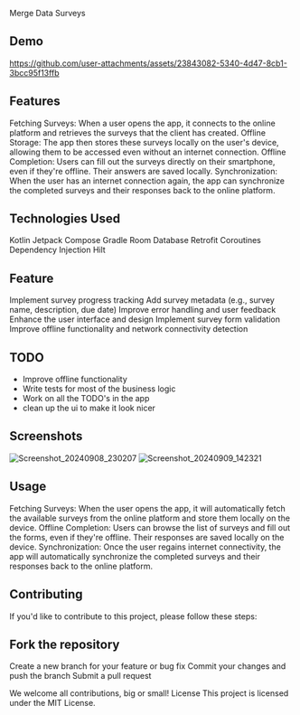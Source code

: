 Merge Data Surveys
## Demo


https://github.com/user-attachments/assets/23843082-5340-4d47-8cb1-3bcc95f13ffb


## Features

Fetching Surveys: When a user opens the app, it connects to the online platform and retrieves the surveys that the client has created.
Offline Storage: The app then stores these surveys locally on the user's device, allowing them to be accessed even without an internet connection.
Offline Completion: Users can fill out the surveys directly on their smartphone, even if they're offline. Their answers are saved locally.
Synchronization: When the user has an internet connection again, the app can synchronize the completed surveys and their responses back to the online platform.

## Technologies Used

Kotlin
Jetpack Compose
Gradle
Room Database
Retrofit
Coroutines
Dependency Injection Hilt

## Feature

Implement survey progress tracking
Add survey metadata (e.g., survey name, description, due date)
Improve error handling and user feedback
Enhance the user interface and design
Implement survey form validation
Improve offline functionality and network connectivity detection

## TODO
- Improve offline functionality
- Write tests for most of the business logic
- Work on all the TODO's in the app
- clean up the ui to make it look nicer

## Screenshots
![Screenshot_20240908_230207](https://github.com/user-attachments/assets/f0440aa8-9d2a-4fda-a774-46e65c07628c)
![Screenshot_20240909_142321](https://github.com/user-attachments/assets/5f9d4162-3bf7-4c38-878d-d9597ee1d978)

## Usage

Fetching Surveys: When the user opens the app, it will automatically fetch the available surveys from the online platform and store them locally on the device.
Offline Completion: Users can browse the list of surveys and fill out the forms, even if they're offline. Their responses are saved locally on the device.
Synchronization: Once the user regains internet connectivity, the app will automatically synchronize the completed surveys and their responses back to the online platform.

## Contributing
If you'd like to contribute to this project, please follow these steps:

## Fork the repository
Create a new branch for your feature or bug fix
Commit your changes and push the branch
Submit a pull request

We welcome all contributions, big or small!
License
This project is licensed under the MIT License.
